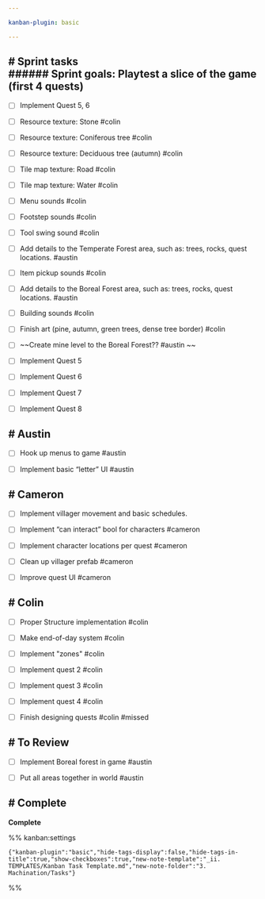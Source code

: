 ```yaml
---

kanban-plugin: basic

---
```


## # Sprint tasks<br>###### Sprint goals: Playtest a slice of the game (first 4 quests)

- [ ] Implement Quest 5, 6
- [ ] Resource texture: Stone #colin
- [ ] Resource texture: Coniferous tree #colin
- [ ] Resource texture: Deciduous tree (autumn) #colin
- [ ] Tile map texture: Road #colin
- [ ] Tile map texture: Water #colin
- [ ] Menu sounds #colin
- [ ] Footstep sounds #colin
- [ ] Tool swing sound #colin
- [ ] Add details to the Temperate Forest area, such as: trees, rocks, quest locations. #austin
- [ ] Item pickup sounds #colin
- [ ] Add details to the Boreal Forest area, such as: trees, rocks, quest locations. #austin
- [ ] Building sounds #colin
- [ ] Finish art (pine, autumn, green trees, dense tree border) #colin
- [ ] ~~Create mine level to the Boreal Forest?? #austin ~~
- [ ] Implement Quest 5
- [ ] Implement Quest 6
- [ ] Implement Quest 7
- [ ] Implement Quest 8


## # Austin

- [ ] Hook up menus to game #austin
- [ ] Implement basic “letter” UI #austin


## # Cameron

- [ ] Implement villager movement and basic schedules.
- [ ] Implement “can interact” bool for characters #cameron
- [ ] Implement character locations per quest #cameron
- [ ] Clean up villager prefab #cameron
- [ ] Improve quest UI #cameron


## # Colin

- [ ] Proper Structure implementation #colin
- [ ] Make end-of-day system #colin
- [ ] Implement "zones" #colin
- [ ] Implement quest 2 #colin
- [ ] Implement quest 3 #colin
- [ ] Implement quest 4 #colin
- [ ] Finish designing quests #colin #missed


## # To Review

- [ ] Implement Boreal forest in game #austin
- [ ] Put all areas together in world #austin


## # Complete

**Complete**




%% kanban:settings
```
{"kanban-plugin":"basic","hide-tags-display":false,"hide-tags-in-title":true,"show-checkboxes":true,"new-note-template":"_ii. TEMPLATES/Kanban Task Template.md","new-note-folder":"3. Machination/Tasks"}
```
%%
